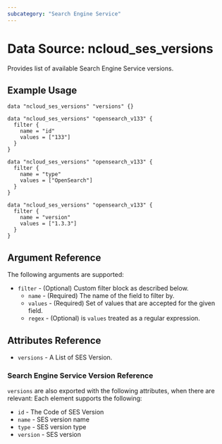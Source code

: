 ```yaml
---
subcategory: "Search Engine Service"
---
```



# Data Source: ncloud_ses_versions

Provides list of available Search Engine Service versions.

## Example Usage

```hcl
data "ncloud_ses_versions" "versions" {}

data "ncloud_ses_versions" "opensearch_v133" {
  filter {
    name = "id"
    values = ["133"]
  }
}

data "ncloud_ses_versions" "opensearch_v133" {
  filter {
    name = "type"
    values = ["OpenSearch"]
  }
}

data "ncloud_ses_versions" "opensearch_v133" {
  filter {
    name = "version"
    values = ["1.3.3"]
  }
}
```

## Argument Reference
The following arguments are supported:

* `filter` - (Optional) Custom filter block as described below.
    * `name` - (Required) The name of the field to filter by.
    * `values` - (Required) Set of values that are accepted for the given field.
    * `regex` - (Optional) is `values` treated as a regular expression.

## Attributes Reference

* `versions` - A List of SES Version.

### Search Engine Service Version Reference
`versions` are also exported with the following attributes, when there are relevant: Each element supports the following:

* `id` - The Code of SES Version
* `name` - SES version name
* `type` - SES version type
* `version` - SES version